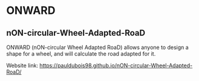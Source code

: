# ONWARD
## nON-circular-Wheel-Adapted-RoaD

ONWARD (nON-circular Wheel Adapted RoaD) allows anyone to design a shape for a wheel, and will calculate the road adapted for it.

Website link: https://pauldubois98.github.io/nON-circular-Wheel-Adapted-RoaD/
